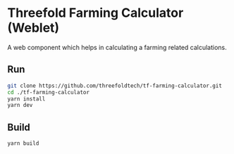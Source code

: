 # Threefold Farming Calculator (Weblet)

A web component which helps in calculating a farming related calculations.

## Run

```sh
git clone https://github.com/threefoldtech/tf-farming-calculator.git
cd ./tf-farming-calculator
yarn install
yarn dev
```

## Build

```sh
yarn build
```
